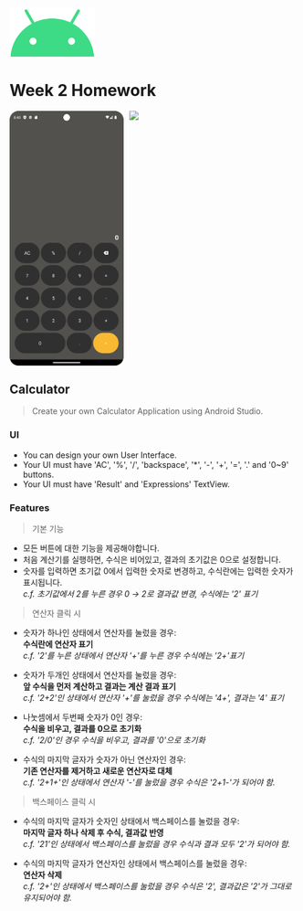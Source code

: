 <img src="./README/ic_android.png" width="150px">

# Week 2 Homework

<div style="display: flex; flex-orientation: column;">
    <img src="./README/main.png" width="200px">
    <img src="./README/result.gif" style="margin-left: 10px;">
</div>

## Calculator
> Create your own Calculator Application using Android Studio.

### UI
- You can design your own User Interface.
- Your UI must have 'AC', '%', '/', 'backspace', '*', '-', '+', '=', '.' and '0~9' buttons.
- Your UI must have 'Result' and 'Expressions' TextView.

### Features
> 기본 기능
- 모든 버튼에 대한 기능을 제공해야합니다.
- 처음 계산기를 실행하면, 수식은 비어있고, 결과의 초기값은 0으로 설정합니다.
- 숫자를 입력하면 초기값 0에서 입력한 숫자로 변경하고, 수식란에는 입력한 숫자가 표시됩니다.<br>
<i>c.f. 초기값에서 2를 누른 경우 0 → 2로 결과값 변경, 수식에는 '2' 표기</i>

> 연산자 클릭 시
- 숫자가 하나인 상태에서 연산자를 눌렀을 경우:<br>
<b>수식란에 연산자 표기</b><br>
<i>c.f. '2'를 누른 상태에서 연산자 '+'를 누른 경우 수식에는 '2+'표기</i>

- 숫자가 두개인 상태에서 연산자를 눌렀을 경우:<br>
<b>앞 수식을 먼저 계산하고 결과는 계산 결과 표기</b><br>
<i>c.f. '2+2'인 상태에서 연산자 '+'를 눌렀을 경우 수식에는 '4+', 결과는 '4' 표기</i>

- 나눗셈에서 두번째 숫자가 0인 경우:<br>
<b>수식을 비우고, 결과를 0으로 초기화</b><br>
<i>c.f. '2/0'인 경우 수식을 비우고, 결과를 '0'으로 초기화</i>

- 수식의 마지막 글자가 숫자가 아닌 연산자인 경우:<br>
<b>기존 연산자를 제거하고 새로운 연산자로 대체</b><br>
<i>c.f. '2+1+'인 상태에서 연산자 '-'를 눌렀을 경우 수식은 '2+1-'가 되어야 함.</i>

> 백스페이스 클릭 시
- 수식의 마지막 글자가 숫자인 상태에서 백스페이스를 눌렀을 경우:<br>
<b>마지막 글자 하나 삭제 후 수식, 결과값 반영</b><br>
<i>c.f. '21'인 상태에서 백스페이스를 눌렀을 경우 수식과 결과 모두 '2'가 되어야 함.</i>

- 수식의 마지막 글자가 연산자인 상태에서 백스페이스를 눌렀을 경우:<br>
<b>연산자 삭제</b><br>
<i>c.f. '2+'인 상태에서 백스페이스를 눌렀을 경우 수식은 '2', 결과값은 '2'가 그대로 유지되어야 함.</i>
